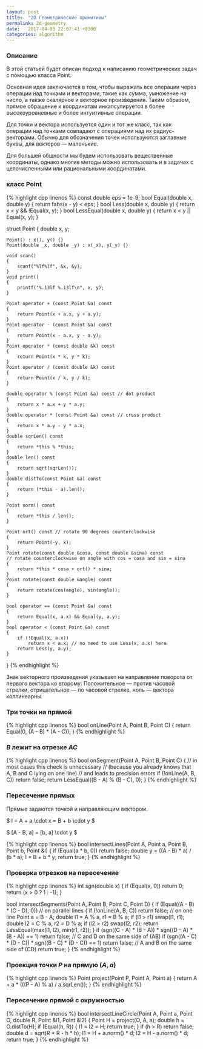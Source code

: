 ```yaml
---
layout: post
title:  "2D Геометрические примитивы"
permalink: 2d-geometry
date:   2017-04-03 22:07:41 +0300
categories: algorithm
---
```


### Описание

В этой статьей будет описан подход к написанию геометрических задач с помощью класса Point.

Основная идея заключается в том, чтобы выражать все операции через операции над точками и векторами, такие как сумма, умножение на число, а также скалярное и векторное произведения.
Таким образом, прямое обращение к координатам инкапсулируется в более высокоуровневные и более интуитивные операции.

Для точки и вектора используется один и тот же класс, так как операции над точками совпадают с операциями над их радиус-векторами.
Обычно для обозначения точек используются заглавные буквы, для векторов &mdash; маленькие.

Для большей общности мы будем использовать вещественные координаты, однако многие методы можно использовать и в задачах с целочисленными или рациональными координатами.

### класс Point

{% highlight cpp linenos %}
const double eps = 1e-9;
bool Equal(double x, double y)
{
	return fabs(x - y) < eps;
}
bool Less(double x, double y)
{
	return x < y && !Equal(x, y);
}
bool LessEqual(double x, double y)
{
	return x < y || Equal(x, y);
}

struct Point
{
	double x, y;

	Point() : x(), y() {}
	Point(double _x, double _y) : x(_x), y(_y) {}

	void scan()
	{
		scanf("%lf%lf", &x, &y);
	}
	void print()
	{
		printf("%.13lf %.13lf\n", x, y);
	}

	Point operator + (const Point &a) const
	{
		return Point(x + a.x, y + a.y);
	}
	Point operator - (const Point &a) const
	{
		return Point(x - a.x, y - a.y);
	}
	Point operator * (const double &k) const
	{
		return Point(x * k, y * k);
	}
	Point operator / (const double &k) const
	{
		return Point(x / k, y / k);
	}

	double operator % (const Point &a) const // dot product
	{
		return x * a.x + y * a.y;
	}
	double operator * (const Point &a) const // cross product
	{
		return x * a.y - y * a.x;
	}
	double sqrLen() const
	{
		return *this % *this;
	}
	double len() const
	{
		return sqrt(sqrLen());
	}
	double distTo(const Point &a) const
	{
		return (*this - a).len();
	}

	Point norm() const
	{
		return *this / len();
	}

	Point ort() const // rotate 90 degrees counterclockwise
	{
		return Point(-y, x);
	}
	Point rotate(const double &cosa, const double &sina) const
	// rotate counterclockwise on angle with cos = cosa and sin = sina
	{
		return *this * cosa + ort() * sina;
	}
	Point rotate(const double &angle) const
	{
		return rotate(cos(angle), sin(angle));
	}

	bool operator == (const Point &a) const
	{
		return Equal(x, a.x) && Equal(y, a.y);
	}
	bool operator < (const Point &a) const
	{
		if (!Equal(x, a.x))
			return x < a.x; // no need to use Less(x, a.x) here
		return Less(y, a.y);
	}
}
{% endhighlight %}

Знак векторного произведения указывает на направление поворота от первого вектора ко второму:
Положительное &mdash; против часовой стрелки,
отрицательное &mdash; по часовой стрелке,
ноль &mdash; вектора коллинеарны.

### Три точки на прямой

{% highlight cpp linenos %}
bool onLine(Point A, Point B, Point C)
{
	return Equal(0, (A - B) * (A - C));
}
{% endhighlight %}

### $B$ лежит на отрезке $AC$

{% highlight cpp linenos %}
bool onSegment(Point A, Point B, Point C)
{
	// in most cases this check is unnecessary
	// (because you already knows that A, B and C lying on one line)
	// and leads to precision errors
	if (!onLine(A, B, C)) return false;
	return LessEqual((B - A) % (B - C), 0);
}
{% endhighlight %}

### Пересечение прямых

Прямые задаются точкой и направляющим вектором.

$ I = A + a \cdot x = B + b \cdot y $

$ [A - B, a] = [b, a] \cdot y $

{% highlight cpp linenos %}
bool intersectLines(Point A, Point a, Point B, Point b, Point &I)
{
	if (Equal(a * b, 0)) return false;
	double y = ((A - B) * a) / (b * a);
	I = B + b * y;
	return true;
}
{% endhighlight %}

### Проверка отрезков на пересечение

{% highlight cpp linenos %}
int sgn(double x)
{
	if (Equal(x, 0)) return 0;
	return (x > 0 ? 1 : -1);
}

bool intersectSegments(Point A, Point B, Point C, Point D)
{
	if (Equal((A - B) * (C - D), 0)) // on parallel lines
	{
		if (!onLine(A, B, C)) return false;
		// on one line
		Point a = B - A;
		double l1 = A % a, r1 = B % a;
		if (l1 > r1) swap(l1, r1);
		double l2 = C % a, r2 = D % a;
		if (l2 > r2) swap(l2, r2);
		return LessEqual(max(l1, l2), min(r1, r2)); 
	}
	if (sgn((C - A) * (B - A)) * sgn((D - A) * (B - A)) == 1) return false; // C and D on the same side of (AB)
	if (sgn((A - C) * (D - C)) * sgn((B - C) * (D - C)) == 1) return false; // A and B on the same side of (CD)
	return true;
}
{% endhighlight %}

### Проекция точки $P$ на прямую $(A, a)$

{% highlight cpp linenos %}
Point project(Point P, Point A, Point a)
{
	return A + a * (((P - A) % a) / a.sqrLen());
}
{% endhighlight %}

### Пересечение прямой с окружностью

{% highlight cpp linenos %}
bool intersectLineCircle(Point A, Point a, Point O, double R, Point &I1, Point &I2)
{
	Point H = project(O, A, a);
	double h = O.distTo(H);
	if (Equal(h, R))
	{
		I1 = I2 = H;
		return true;
	}
	if (h > R) return false;
	double d = sqrt(R * R - h * h);
	I1 = H + a.norm() * d;
	I2 = H - a.norm() * d;
	return true;
}
{% endhighlight %}